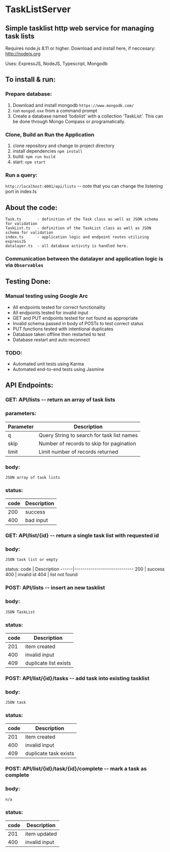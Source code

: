# TaskListServer
## Simple tasklist http web service for managing task lists

Requires node.js 8.11 or higher. Download and install here, if neccesary: <link>http://nodejs.org</link>

Uses: ExpressJS, NodeJS, Typescript, Mongodb

## To install & run:

### Prepare database:
  1. Download and install mongodb `https://www.mongodb.com/`
  2. run `mongod.exe` from a command prompt
  3. Create a database named 'todolist' with a collection 'TaskList'. This can be done through Mongo Compass or programatically.
    
### Clone, Build an Run the Application
  1. clone repository and change to project directory
  2. install dependencies `npm install` 
  3. build: `npm run build`
  4. start: `npm start`
    
### Run a query:
  `http://localhost:4001/api/lists`    -- note that you can change the listening port in index.ts

## About the code:
    Task.ts       - definition of the Task class as well as JSON schema for validation
    TaskList.ts   - definition of the TaskList class as well as JSON schema for validation
    index.ts      - application logic and endpoint routes utilizing expressJS
    datalayer.ts  - all database activity is handled here.

###  Communication between the datalayer and application logic is via `Observables`

## Testing Done:
### Manual testing using Google Arc
- All endpoints tested for correct functionality
- All endpoints tested for invalid input
- GET and PUT endpoints tested for not found as appropriate
- Invalid schema passed in body of POSTs to test correct status
- PUT functions tested with intentional duplicates
- Database taken offline then restarted to test 
- Database restart and auto reconnect

### TODO:
- Automated unit tests using Karma
- Automated end-to-end tests using Jasmine

## API Endpoints:
### GET:    API/lists -- return an array of task lists
###  parameters:
  Parameter | Description
  ----------|-----------------------------------
  q     | Query String to search for task list names
  skip  | Number of records to skip for pagination
  limit | Limit number of records returned
### body:
    JSON array of task lists
### status:
  code  |  Description
  ------|-----------------------------
  200 | success
  400 | bad input
    
### GET:    API/list/{id} -- return a single task list with requested id
###  body:
    JSON task list or empty
  status:
  code  |  Description
  ------|-----------------------------
  200   | success
  400   | invalid id
  404   | list not found
    
### POST:   API/lists   -- insert an new tasklist
### body:
    JSON TaskList
### status:
  code  |  Description
  ------|-----------------------------
  201 | item created
  400 | invalid input
  409 | duplicate list exists

### POST: API/list/{id}/tasks -- add task into existing tasklist
###  body:
    JSON task
###  status:
  code  |  Description
  ------|-----------------------------
  201 | item created
  400 | invalid input
  409 | duplicate task exists
    
### POST: API/list/{id}/task/{id}/complete  -- mark a task as complete
###  body:
    n/a
###  status:
  code  |  Description
  ------|-----------------------------
  201 | item updated
  400 | invalid input
  
